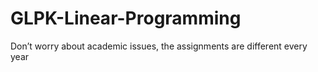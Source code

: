 # GLPK-Linear-Programming
Don’t worry about academic issues, the assignments are different every year
